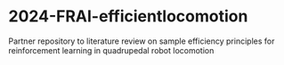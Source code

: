 # 2024-FRAI-efficientlocomotion
Partner repository to literature review on sample efficiency principles for reinforcement learning in quadrupedal robot locomotion

